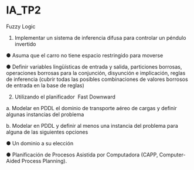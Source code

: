 # IA_TP2
Fuzzy Logic

1) Implementar un sistema de inferencia difusa para controlar un péndulo invertido

  ● Asuma que el carro no tiene espacio restringido para moverse

  ● Definir variables lingüísticas de entrada y salida, particiones borrosas, operaciones borrosas para
la conjunción, disyunción e implicación, reglas de inferencia (cubrir todas las posibles
combinaciones de valores borrosos de entrada en la base de reglas)


2) Utilizando el planificador ​ Fast Downward

a. Modelar en PDDL el dominio de transporte aéreo de cargas y definir algunas instancias
del problema

b. Modelar en PDDL y definir al menos una instancia del problema para alguna de las
siguientes opciones

  ● Un dominio a su elección

  ● Planificación de Procesos Asistida por Computadora (CAPP, Computer-Aided Process Planning).
